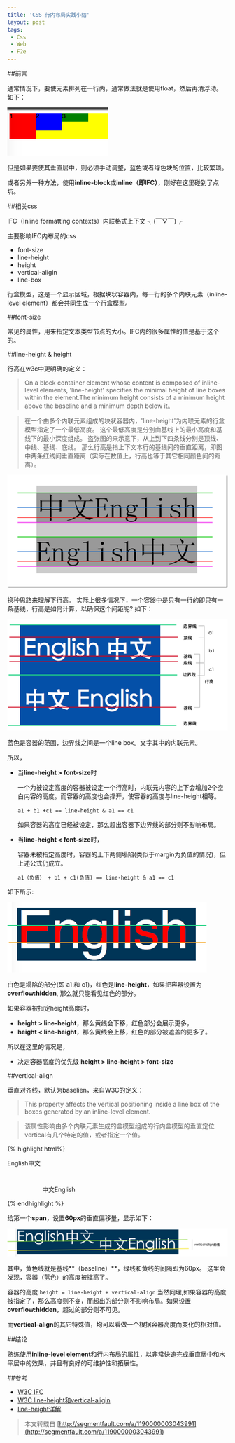 ```yaml
---
title: 'CSS 行内布局实践小结'
layout: post
tags:
 - Css
 - Web
 - F2e
---
```


<!--more-->

##前言

通常情况下，要使元素排列在一行内，通常做法就是使用float，然后再清浮动。
如下：

![ifc1](/images/ifc1.png)

但是如果要使其垂直居中，则必须手动调整，蓝色或者绿色块的位置，比较繁琐。

或者另外一种方法，使用**inline-block**或**inline（即IFC）**，刚好在这里碰到了点坑。

##相关css

IFC（Inline formatting contexts）内联格式上下文 ╮(￣▽￣)╭

主要影响IFC内布局的css

- font-size
- line-height
- height
- vertical-aligin
- line-box

行盒模型，这是一个显示区域，根据块状容器内，每一行的多个内联元素（inline-level element）都会共同生成一个行盒模型。

##font-size

常见的属性，用来指定文本类型节点的大小。IFC内的很多属性的值是基于这个的。

##line-height & height

行高在w3c中更明确的定义：

> On a block container element whose content is composed of inline-level elements, 'line-height' specifies the minimal height of line boxes within the element.The minimum height consists of a minimum height above the baseline and a minimum depth below it。

> 在一个由多个内联元素组成的块状容器内，'line-height'为内联元素的行盒模型指定了一个最低高度。
这个最低高度是分别由基线上的最小高度和基线下的最小深度组成。
盗张图的来示意下，从上到下四条线分别是顶线、中线、基线、底线。
那么行高是指上下文本行的基线间的垂直距离，即图中两条红线间垂直距离（实际在数值上，行高也等于其它相同颜色间的距离）。

![ifc2](/images/ifc2.png)

换种思路来理解下行高。
实际上很多情况下，一个容器中是只有一行的即只有一条基线，行高是如何计算，以确保这个间距呢?
如下：

![ifc3](/images/ifc3.png)

蓝色是容器的范围，边界线之间是一个line box。文字其中的内联元素。

所以，

- 当**line-height > font-size**时

	一个为被设定高度的容器被设定一个行高时，内联元内容的上下会增加2个空白内容的高度。而容器的高度也会撑开，使容器的高度与line-height相等。

	```a1 + b1 +c1 == line-height & a1 == c1```

	如果容器的高度已经被设定，那么超出容器下边界线的部分则不影响布局。

- 当**line-height < font-size**时，

	容器未被指定高度时，容器的上下两侧塌陷(类似于margin为负值的情况)，但上述公式仍成立。

	```a1（负值） + b1 + c1(负值) == line-height & a1 == c1```

如下所示:

![ifc4](/images/ifc4.png)

白色是塌陷的部分(即 a1 和 c1)，红色是**line-height**，如果把容器设置为 **overflow:hidden**,
那么就只能看见红色的部分。

如果容器被指定height高度时，

- **height > line-height**，那么黄线会下移，红色部分会展示更多，
- **height < line-height**，那么黄线会上移，红色的部分被遮盖的更多了。

所以在这里的情况是，

- 决定容器高度的优先级 **height > line-height > font-size**

##vertical-align

垂直对齐线，默认为baselien，来自W3C的定义：

> This property affects the vertical positioning inside a line box of the boxes generated by an inline-level element.

> 该属性影响由多个内联元素生成的盒模型组成的行内盒模型的垂直定位
vertical有几个特定的值，或者指定一个值。

{% highlight html%}
<p class="a1">
  <span style="vertical-align:60px;">
    English中文
  </span>
  <span>
    中文English
  </span>
</p>
{% endhighlight %}

给第一个**span**，设置**60px**的垂直偏移量，显示如下：

![ifc5](/images/ifc5.png)

其中，黄色线就是基线**（baseline）**，绿线和黄线的间隔即为60px。
这里会发现，容器（蓝色）的高度被撑高了。

容器的高度 ```height = line-height + vertical-align```
当然同理,如果容器的高度被指定了，那么高度则不变，而超出的部分则不影响布局。如果设置**overflow:hidden**，超过的部分则不可见。

而**vertical-align**的其它特殊值，均可以看做一个根据容器高度而变化的相对值。

##结论

熟练使用**inline-level element**和行内布局的属性，以非常快速完成垂直居中和水平居中的效果，并且有良好的可维护性和拓展性。

##参考

- [W3C IFC](http://www.w3.org/TR/2010/WD-CSS2-20101207/visuren.html#inline-formatting)
- [W3C line-height和vertical-aligin](http://www.w3.org/TR/CSS2/visudet.html#line-height)
- [line-height详解](http://www.cnblogs.com/dolphinX/p/3236686.html)

> 本文转载自 [http://segmentfault.com/a/1190000003043991](http://segmentfault.com/a/1190000003043991)